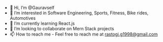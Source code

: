 - 👋 Hi, I’m @Gauravself
- 👀 I’m interested in Software Engineering, Sports, Fitness, Bike rides, Automotives
- 🌱 I’m currently learning React.js
- 💞️ I’m looking to collaborate on Mern Stack projects
- 📫 How to reach me - Feel free to reach me at rastogi.g1998@gmail.com

<!---
Gauravself/Gauravself is a ✨ special ✨ repository because its `README.md` (this file) appears on your GitHub profile.
You can click the Preview link to take a look at your changes.
--->
